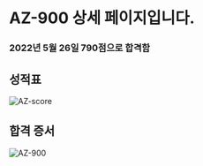 # AZ-900 상세 페이지입니다.
### 2022년 5월 26일 790점으로 합격함

## 성적표
![AZ-score](https://user-images.githubusercontent.com/105830988/222752127-bc976cfd-29ea-40b0-a0ff-5b1cbfc8c51f.png)

## 합격 증서
![AZ-900 ](https://user-images.githubusercontent.com/105830988/222752053-cd459e3b-2ac0-42ed-bc61-68cfe6874e29.png)